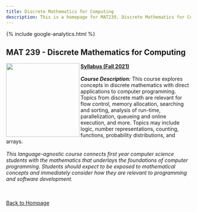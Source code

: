 ```yaml
---
title: Discrete Mathematics for Computing
description: This is a homepage for MAT239, Discrete Mathematics for Computing, at Southern New Hampshire University. The purpose of this course is to connect concepts from discrete mathematics to their applications in computer programming. Topics covered include base conversion, logic and boolean algebra for programmatic flow control, counting and algorithmic complexity, and more.
---
```


{% include google-analytics.html %}

## MAT 239 - Discrete Mathematics for Computing

<img src="/SiteFiles/Discrete-Math.jpg" align="left" width=200>[**Syllabus (Fall 2021)**](https://drive.google.com/file/d/15zuzfaHY032LZUPD6kQiDpJEptug_lIk/view?usp=sharing)<br/>
<br/>
***Course Description:*** This course explores concepts in discrete mathematics with direct applications to computer programming. Topics from discrete math are relevant for flow control, memory allocation, searching and sorting, analysis of run-time, parallelization, queueing and online execution, and more. Topics may include logic, number representations, counting, functions, probability distributions, and arrays.<br/>
<br/>
*This language-agnostic course connects first year computer science students with the mathematics that underlays the foundations of computer programming. Students should expect to be exposed to mathematical concepts and immediately consider how they are relevant to programming and software development.*<br/>
<br/><br/>

[Back to Hompage](https://agmath.github.io/)
